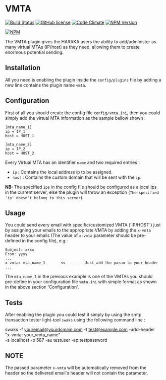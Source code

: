VMTA
========

[![Build Status][ci-img]][ci-url]
[![GitHub license][gitHub-license-img]][gitHub-license-url]
[![Code Climate][clim-img]][clim-url]
[![NPM Version][version-img]][version-url]

[![NPM][npm-img]][npm-url]

The VMTA plugin gives the HARAKA users the ability to add/administer as many virtual
 MTAs (IP/host) as they need, allowing them to create enormous potential sending.

## Installation

All you need is enabling the plugin inside the `config/plugins` file by adding a new
line contains the plugin name `vmta`.

## Configuration

First of all you should create the config file `config/vmta.ini`, then you could simply
 add the virtual MTA information as the sample bellow shown :

```
[mta_name_1]
ip = IP_1
host = HOST_1

[mta_name_2]
ip = IP_2
host = HOST_2
```

Every Virtual MTA has an identifier `name` and two required entries : 

* `ip` : Contains the local address ip to be assigned.
* `host` : Contains the custom domain that will be sent with the `ip`.

**NB:** The specified `ips` in the config file should be configured as a local ips in the current
server, else the plugin will throw an exception (`The specified 'ip' doesn't belong to this
 server`).
 

## Usage

You could send every email with specific/customized VMTA ('IP/HOST') just by
assigning your emails to the appropriate VMTA by adding the `x-vmta` header to your
emails (The value of `x-vmta` parameter should be pre-defined in the config file),
e.g :


```
Subject: xxxx
From: yyyy
...
x-vmta: mta_name_1       <<-------- Just add the param to your header
...
```


The `mta_name_1` in the previous example is one of the VMTAs you should pre-define in
your configuration file `vmta.ini` with simple format as shown in the above section
'Configuration'.


## Tests
After enabling the plugin you could test it simply by using the smtp transaction tester
light-tool `swaks` using the following command line :

swaks -f youremail@yourdomain.com -t test@example.com -add-header "x-vmta: your_vmta_name"  \
  -s localhost -p 587 -au testuser -ap testpassword


## NOTE
The passed parameter `x-vmta` will be automatically removed from the header so the
delivered email's header will not contain the parameter.

[ci-img]: https://travis-ci.org/haraka/haraka-plugin-vmta.svg
[ci-url]: https://travis-ci.org/haraka/haraka-plugin-vmta
[clim-img]: https://codeclimate.com/github/acharkizakaria/haraka-plugin-vmta/badges/gpa.svg
[clim-url]: https://codeclimate.com/github/acharkizakaria/haraka-plugin-vmta
[gitHub-license-img]: https://img.shields.io/badge/license-MIT-blue.svg
[gitHub-license-url]: https://raw.githubusercontent.com/acharkizakaria/haraka-plugin-vmta/master/LICENSE
[npm-img]: https://nodei.co/npm/haraka-plugin-vmta.png
[npm-url]: https://www.npmjs.com/package/haraka-plugin-vmta
[version-img]: https://img.shields.io/badge/npm-v0.0.6-blue.svg
[version-url]: https://www.npmjs.com/package/haraka-plugin-vmta
